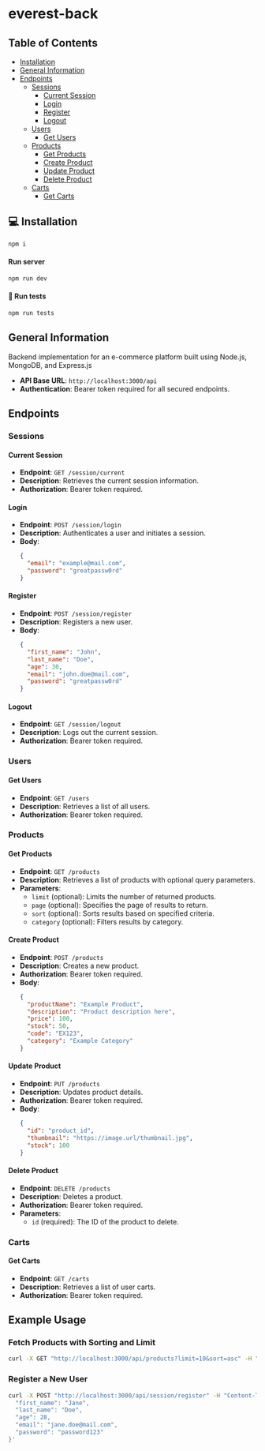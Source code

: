 # everest-back


## Table of Contents

- [Installation](#-installation)
- [General Information](#general-information)
- [Endpoints](#endpoints)
  - [Sessions](#sessions)
    - [Current Session](#current-session)
    - [Login](#login)
    - [Register](#register)
    - [Logout](#logout)
  - [Users](#users)
    - [Get Users](#get-users)
  - [Products](#products)
    - [Get Products](#get-products)
    - [Create Product](#create-product)
    - [Update Product](#update-product)
    - [Delete Product](#delete-product)
  - [Carts](#carts)
    - [Get Carts](#get-carts)




## 💻 Installation

```sh
npm i
```

#### Run server

```sh
npm run dev
```

#### 🧪 Run tests

```sh
npm run tests
```


## General Information
Backend implementation for an e-commerce platform built using Node.js, MongoDB, and Express.js


- **API Base URL**: `http://localhost:3000/api`
- **Authentication**: Bearer token required for all secured endpoints.


## Endpoints

### Sessions

#### Current Session
- **Endpoint**: `GET /session/current`
- **Description**: Retrieves the current session information.
- **Authorization**: Bearer token required.

#### Login
- **Endpoint**: `POST /session/login`
- **Description**: Authenticates a user and initiates a session.
- **Body**:
  ```json
  {
    "email": "example@mail.com",
    "password": "greatpassw0rd"
  }
  ```

#### Register
- **Endpoint**: `POST /session/register`
- **Description**: Registers a new user.
- **Body**:
  ```json
  {
    "first_name": "John",
    "last_name": "Doe",
    "age": 30,
    "email": "john.doe@mail.com",
    "password": "greatpassw0rd"
  }
  ```

#### Logout
- **Endpoint**: `GET /session/logout`
- **Description**: Logs out the current session.
- **Authorization**: Bearer token required.

### Users

#### Get Users
- **Endpoint**: `GET /users`
- **Description**: Retrieves a list of all users.
- **Authorization**: Bearer token required.

### Products

#### Get Products
- **Endpoint**: `GET /products`
- **Description**: Retrieves a list of products with optional query parameters.
- **Parameters**:
  - `limit` (optional): Limits the number of returned products.
  - `page` (optional): Specifies the page of results to return.
  - `sort` (optional): Sorts results based on specified criteria.
  - `category` (optional): Filters results by category.

#### Create Product
- **Endpoint**: `POST /products`
- **Description**: Creates a new product.
- **Authorization**: Bearer token required.
- **Body**:
  ```json
  {
    "productName": "Example Product",
    "description": "Product description here",
    "price": 100,
    "stock": 50,
    "code": "EX123",
    "category": "Example Category"
  }
  ```

#### Update Product
- **Endpoint**: `PUT /products`
- **Description**: Updates product details.
- **Authorization**: Bearer token required.
- **Body**:
  ```json
  {
    "id": "product_id",
    "thumbnail": "https://image.url/thumbnail.jpg",
    "stock": 100
  }
  ```

#### Delete Product
- **Endpoint**: `DELETE /products`
- **Description**: Deletes a product.
- **Authorization**: Bearer token required.
- **Parameters**:
  - `id` (required): The ID of the product to delete.

### Carts

#### Get Carts
- **Endpoint**: `GET /carts`
- **Description**: Retrieves a list of user carts.
- **Authorization**: Bearer token required.

## Example Usage

### Fetch Products with Sorting and Limit

```bash
curl -X GET "http://localhost:3000/api/products?limit=10&sort=asc" -H "Authorization: Bearer <token>"
```

### Register a New User

```bash
curl -X POST "http://localhost:3000/api/session/register" -H "Content-Type: application/json" -d '{
  "first_name": "Jane",
  "last_name": "Doe",
  "age": 28,
  "email": "jane.doe@mail.com",
  "password": "password123"
}'
```
